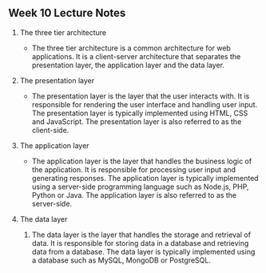 ## Week 10 Lecture Notes

1. The three tier architecture
   - The three tier architecture is a common architecture for web applications. It is a client-server architecture that separates the presentation layer, the application layer and the data layer.
  
2. The presentation layer
   - The presentation layer is the layer that the user interacts with. It is responsible for rendering the user interface and handling user input. The presentation layer is typically implemented using HTML, CSS and JavaScript. The presentation layer is also referred to as the client-side.

3. The application layer
   - The application layer is the layer that handles the business logic of the application. It is responsible for processing user input and generating responses. The application layer is typically implemented using a server-side programming language such as Node.js, PHP, Python or Java. The application layer is also referred to as the server-side.

4. The data layer
   1. The data layer is the layer that handles the storage and retrieval of data. It is responsible for storing data in a database and retrieving data from a database. The data layer is typically implemented using a database such as MySQL, MongoDB or PostgreSQL.
